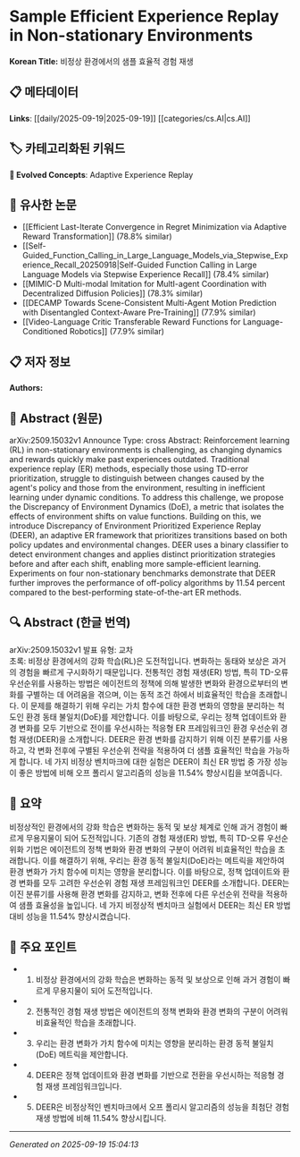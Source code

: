 
# Sample Efficient Experience Replay in Non-stationary Environments

**Korean Title:** 비정상 환경에서의 샘플 효율적 경험 재생

## 📋 메타데이터

**Links**: [[daily/2025-09-19|2025-09-19]] [[categories/cs.AI|cs.AI]]

## 🏷️ 카테고리화된 키워드
**🚀 Evolved Concepts**: Adaptive Experience Replay

## 🔗 유사한 논문
- [[Efficient Last-Iterate Convergence in Regret Minimization via Adaptive Reward Transformation]] (78.8% similar)
- [[Self-Guided_Function_Calling_in_Large_Language_Models_via_Stepwise_Experience_Recall_20250918|Self-Guided Function Calling in Large Language Models via Stepwise Experience Recall]] (78.4% similar)
- [[MIMIC-D Multi-modal Imitation for MultI-agent Coordination with Decentralized Diffusion Policies]] (78.3% similar)
- [[DECAMP Towards Scene-Consistent Multi-Agent Motion Prediction with Disentangled Context-Aware Pre-Training]] (77.9% similar)
- [[Video-Language Critic Transferable Reward Functions for Language-Conditioned Robotics]] (77.9% similar)

## 📋 저자 정보

**Authors:** 

## 📄 Abstract (원문)

arXiv:2509.15032v1 Announce Type: cross 
Abstract: Reinforcement learning (RL) in non-stationary environments is challenging, as changing dynamics and rewards quickly make past experiences outdated. Traditional experience replay (ER) methods, especially those using TD-error prioritization, struggle to distinguish between changes caused by the agent's policy and those from the environment, resulting in inefficient learning under dynamic conditions. To address this challenge, we propose the Discrepancy of Environment Dynamics (DoE), a metric that isolates the effects of environment shifts on value functions. Building on this, we introduce Discrepancy of Environment Prioritized Experience Replay (DEER), an adaptive ER framework that prioritizes transitions based on both policy updates and environmental changes. DEER uses a binary classifier to detect environment changes and applies distinct prioritization strategies before and after each shift, enabling more sample-efficient learning. Experiments on four non-stationary benchmarks demonstrate that DEER further improves the performance of off-policy algorithms by 11.54 percent compared to the best-performing state-of-the-art ER methods.

## 🔍 Abstract (한글 번역)

arXiv:2509.15032v1 발표 유형: 교차  
초록: 비정상 환경에서의 강화 학습(RL)은 도전적입니다. 변화하는 동태와 보상은 과거의 경험을 빠르게 구시화하기 때문입니다. 전통적인 경험 재생(ER) 방법, 특히 TD-오류 우선순위를 사용하는 방법은 에이전트의 정책에 의해 발생한 변화와 환경으로부터의 변화를 구별하는 데 어려움을 겪으며, 이는 동적 조건 하에서 비효율적인 학습을 초래합니다. 이 문제를 해결하기 위해 우리는 가치 함수에 대한 환경 변화의 영향을 분리하는 척도인 환경 동태 불일치(DoE)를 제안합니다. 이를 바탕으로, 우리는 정책 업데이트와 환경 변화를 모두 기반으로 전이를 우선시하는 적응형 ER 프레임워크인 환경 우선순위 경험 재생(DEER)을 소개합니다. DEER은 환경 변화를 감지하기 위해 이진 분류기를 사용하고, 각 변화 전후에 구별된 우선순위 전략을 적용하여 더 샘플 효율적인 학습을 가능하게 합니다. 네 가지 비정상 벤치마크에 대한 실험은 DEER이 최신 ER 방법 중 가장 성능이 좋은 방법에 비해 오프 폴리시 알고리즘의 성능을 11.54% 향상시킴을 보여줍니다.

## 📝 요약

비정상적인 환경에서의 강화 학습은 변화하는 동적 및 보상 체계로 인해 과거 경험이 빠르게 무용지물이 되어 도전적입니다. 기존의 경험 재생(ER) 방법, 특히 TD-오류 우선순위화 기법은 에이전트의 정책 변화와 환경 변화의 구분이 어려워 비효율적인 학습을 초래합니다. 이를 해결하기 위해, 우리는 환경 동적 불일치(DoE)라는 메트릭을 제안하여 환경 변화가 가치 함수에 미치는 영향을 분리합니다. 이를 바탕으로, 정책 업데이트와 환경 변화를 모두 고려한 우선순위 경험 재생 프레임워크인 DEER를 소개합니다. DEER는 이진 분류기를 사용해 환경 변화를 감지하고, 변화 전후에 다른 우선순위 전략을 적용하여 샘플 효율성을 높입니다. 네 가지 비정상적 벤치마크 실험에서 DEER는 최신 ER 방법 대비 성능을 11.54% 향상시켰습니다.

## 🎯 주요 포인트

- 1. 비정상 환경에서의 강화 학습은 변화하는 동적 및 보상으로 인해 과거 경험이 빠르게 무용지물이 되어 도전적입니다.

- 2. 전통적인 경험 재생 방법은 에이전트의 정책 변화와 환경 변화의 구분이 어려워 비효율적인 학습을 초래합니다.

- 3. 우리는 환경 변화가 가치 함수에 미치는 영향을 분리하는 환경 동적 불일치(DoE) 메트릭을 제안합니다.

- 4. DEER은 정책 업데이트와 환경 변화를 기반으로 전환을 우선시하는 적응형 경험 재생 프레임워크입니다.

- 5. DEER은 비정상적인 벤치마크에서 오프 폴리시 알고리즘의 성능을 최첨단 경험 재생 방법에 비해 11.54% 향상시킵니다.

---

*Generated on 2025-09-19 15:04:13*
